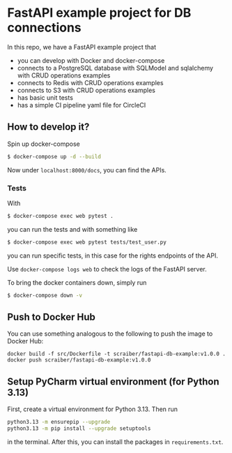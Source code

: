 # FastAPI example project for DB connections

In this repo, we have a FastAPI example project that

- you can develop with Docker and docker-compose
- connects to a PostgreSQL database with SQLModel and sqlalchemy with CRUD operations examples
- connects to Redis with CRUD operations examples
- connects to S3 with CRUD operations examples
- has basic unit tests
- has a simple CI pipeline yaml file for CircleCI


## How to develop it?

Spin up docker-compose

```sh
$ docker-compose up -d --build
```

Now under `localhost:8000/docs`, you can find the APIs.

### Tests

With 

```sh
$ docker-compose exec web pytest .
```

you can run the tests and with something like

```sh
$ docker-compose exec web pytest tests/test_user.py
```

you can run specific tests, in this case for the rights endpoints of the API.

Use `docker-compose logs web` to check the logs of the FastAPI server.

To bring the docker containers down, simply run

```sh
$ docker-compose down -v
```

## Push to Docker Hub

You can use something analogous to the following to push the image to Docker Hub:

```shell
docker build -f src/Dockerfile -t scraiber/fastapi-db-example:v1.0.0 .
docker push scraiber/fastapi-db-example:v1.0.0
```

## Setup PyCharm virtual environment (for Python 3.13)

First, create a virtual environment for Python 3.13. Then run

```sh
python3.13 -m ensurepip --upgrade
python3.13 -m pip install --upgrade setuptools
```

in the terminal. After this, you can install the packages in `requirements.txt`.

